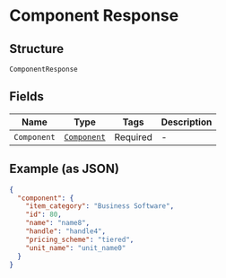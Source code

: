 
# Component Response

## Structure

`ComponentResponse`

## Fields

| Name | Type | Tags | Description |
|  --- | --- | --- | --- |
| `Component` | [`Component`](../../doc/models/component.md) | Required | - |

## Example (as JSON)

```json
{
  "component": {
    "item_category": "Business Software",
    "id": 80,
    "name": "name8",
    "handle": "handle4",
    "pricing_scheme": "tiered",
    "unit_name": "unit_name0"
  }
}
```

